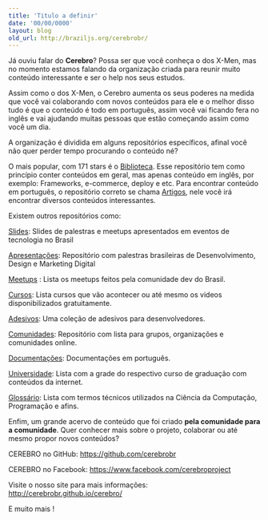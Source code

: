 ```yaml
---
title: 'Titulo a definir'
date: '00/00/0000'
layout: blog
old_url: http://braziljs.org/cerebrobr/
---
```


<p>Já ouviu falar do <strong>Cerebro</strong>? Possa ser que você conheça o dos X-Men, mas no momento estamos falando da organização criada para reunir muito conteúdo interessante e ser o help nos seus estudos.</p>

<p>Assim como o dos X-Men, o Cerebro aumenta os seus poderes na medida que você vai colaborando com novos conteúdos para ele e o melhor disso tudo é que o conteúdo é todo em português, assim você vai ficando fera no inglês e vai ajudando muitas pessoas que estão começando assim como você um dia.</p>

<p>A organização é dividida em alguns repositórios específicos, afinal você não quer perder tempo procurando o conteúdo né? </p>

<p>O mais popular, com 171 stars é o <a href="https://github.com/cerebrobr/biblioteca">Biblioteca</a>. Esse repositório tem como princípio conter conteúdos em geral, mas apenas conteúdo em inglês, por exemplo: Frameworks, e-commerce, deploy e etc.
Para encontrar conteúdo em português, o repositório correto se chama <a href="https://github.com/cerebrobr/artigos">Artigos</a>, nele você irá encontrar diversos conteúdos interessantes.</p>
<p>Existem outros repositórios como:</p>

<a href="https://github.com/cerebrobr/slides">Slides</a>: Slides de palestras e meetups apresentados em eventos de tecnologia no Brasil

<a href="https://github.com/cerebrobr/apresentacoes">Apresentações</a>: Repositório com palestras brasileiras de Desenvolvimento, Design e Marketing Digital

<a href="https://github.com/cerebrobr/meetups">Meetups</a> : Lista os meetups feitos pela comunidade dev do Brasil.

<a href="https://github.com/cerebrobr/cursos">Cursos</a>: Lista cursos que vão acontecer ou até mesmo os videos disponibilizados gratuitamente.

<a href="https://github.com/cerebrobr/adesivos">Adesivos</a>: Uma coleção de adesivos para desenvolvedores.

<a href="https://github.com/cerebrobr/comunidade">Comunidades</a>: Repositório com lista para grupos, organizações e comunidades online.

<a href="https://github.com/cerebrobr/documentacoes">Documentações</a>: Documentações em português.

<a href="https://github.com/cerebrobr/universidade">Universidade</a>: Lista com a grade do respectivo curso de graduação com conteúdos da internet.

<a href="https://github.com/cerebrobr/glossario">Glossário</a>: Lista com termos técnicos utilizados na Ciência da Computação, Programação e afins.

<p>Enfim, um grande acervo de conteúdo que foi criado <strong>pela comunidade para a comunidade</strong>. Quer conhecer mais sobre o projeto, colaborar ou até mesmo propor novos conteúdos?</p>

<p>CEREBRO no GitHub: <a href="https://github.com/cerebrobr">https://github.com/cerebrobr</a></p>

<p>CEREBRO no Facebook: <a href="https://www.facebook.com/cerebroproject">https://www.facebook.com/cerebroproject</a></p>

<p>Visite o nosso site para mais informações: <a href="http://cerebrobr.github.io/cerebro/">http://cerebrobr.github.io/cerebro/</a></p>


<p>E muito mais !</p>